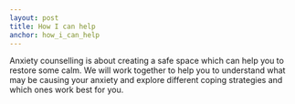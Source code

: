```yaml
---
layout: post
title: How I can help
anchor: how_i_can_help
---
```

Anxiety counselling is about creating a safe space which can help you to restore some calm. We will work together to help you to understand what may be causing your anxiety and explore different coping strategies and which ones work best for you.
